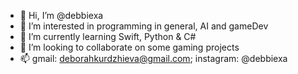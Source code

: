 - 👋 Hi, I’m @debbiexa
- 👀 I’m interested in programming in general, AI and gameDev
- 🌱 I’m currently learning Swift, Python & C#
- 💞️ I’m looking to collaborate on some gaming projects
- 📫 gmail: deborahkurdzhieva@gmail.com; instagram: @debbiexa

<!---
debbiexa/debbiexa is a ✨ special ✨ repository because its `README.md` (this file) appears on your GitHub profile.
You can click the Preview link to take a look at your changes.
--->
